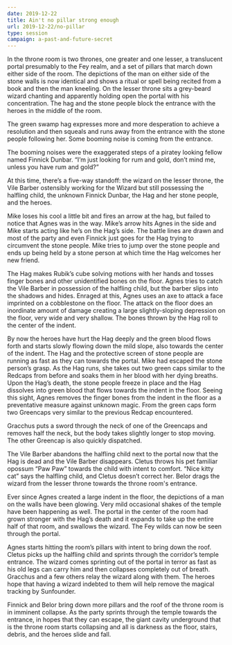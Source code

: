 ```yaml
---
date: 2019-12-22
title: Ain't no pillar strong enough
url: 2019-12-22/no-pillar
type: session
campaign: a-past-and-future-secret
---
```


In the throne room is two thrones, one greater and one lesser, a translucent portal presumably to the Fey realm, and a set of pillars that march down either side of the room. The depictions of the man on either side of the stone walls is now identical and shows a ritual or spell being recited from a book and then the man kneeling. On the lesser throne sits a grey-beard wizard chanting and apparently holding open the portal with his concentration.  The hag and the stone people block the entrance with the heroes in the middle of the room.  

The green swamp hag expresses more and more desperation to achieve a resolution and then squeals and runs away from the entrance with the stone people following her. Some booming noise is coming from the entrance. 

The booming noises were the exaggerated steps of a piratey looking fellow named Finnick Dunbar. “I’m just looking for rum and gold, don’t mind me, unless you have rum and gold?” 

At this time, there’s a five-way standoff: the wizard on the lesser throne, the Vile Barber ostensibly working for the Wizard but still possessing the halfling child, the unknown Finnick Dunbar, the Hag and her stone people, and the heroes. 

Mike loses his cool a little bit and fires an arrow at the hag, but failed to notice that Agnes was in the way. Mike’s arrow hits Agnes in the side and Mike starts acting like he’s on the Hag’s side. The battle lines are drawn and most of the party and even Finnick just goes for the Hag trying to circumvent the stone people. Mike tries to jump over the stone people and ends up being held by a stone person at which time the Hag welcomes her new friend. 

The Hag makes Rubik’s cube solving motions with her hands and tosses finger bones and other unidentified bones on the floor. Agnes tries to catch the Vile Barber in possession of the halfling child, but the barber slips into the shadows and hides. Enraged at this, Agnes uses an axe to attack a face imprinted on a cobblestone on the floor. The attack on the floor does an inordinate amount of damage creating a large slightly-sloping depression on the floor, very wide and very shallow. The bones thrown by the Hag roll to the center of the indent. 

By now the heroes have hurt the Hag deeply and the green blood flows forth and starts slowly flowing down the mild slope, also towards the center of the indent. The Hag and the protective screen of stone people are running as fast as they can towards the portal. Mike had escaped the stone person’s grasp. As the Hag runs, she takes out two green caps similar to the Redcaps from before and soaks them in her blood with her dying breaths. Upon the Hag’s death, the stone people freeze in place and the Hag dissolves into green blood that flows towards the indent in the floor. Seeing this sight, Agnes removes the finger bones from the indent in the floor as a preventative measure against unknown magic. From the green caps form two Greencaps very similar to the previous Redcap encountered. 

Gracchus puts a sword through the neck of one of the Greencaps and removes half the neck, but the body takes slightly longer to stop moving. The other Greencap is also quickly dispatched.  

The Vile Barber abandons the halfling child next to the portal now that the Hag is dead and the Vile Barber disappears. Cletus throws his pet familiar opossum “Paw Paw” towards the child with intent to comfort. “Nice kitty cat” says the halfling child, and Cletus doesn’t correct her. Belor drags the wizard from the lesser throne towards the throne room's entrance.  

Ever since Agnes created a large indent in the floor, the depictions of a man on the walls have been glowing. Very mild occasional shakes of the temple have been happening as well. The portal in the center of the room had grown stronger with the Hag’s death and it expands to take up the entire half of that room, and swallows the wizard. The Fey wilds can now be seen through the portal.  

Agnes starts hitting the room’s pillars with intent to bring down the roof. Cletus picks up the halfling child and sprints through the corridor’s temple entrance. The wizard comes sprinting out of the portal in terror as fast as his old legs can carry him and then collapses completely out of breath. Gracchus and a few others relay the wizard along with them. The heroes hope that having a wizard indebted to them will help remove the magical tracking by Sunfounder. 

Finnick and Belor bring down more pillars and the roof of the throne room is in imminent collapse. As the party sprints through the temple towards the entrance, in hopes that they can escape, the giant cavity underground that is the throne room starts collapsing and all is darkness as the floor, stairs, debris, and the heroes slide and fall. 
